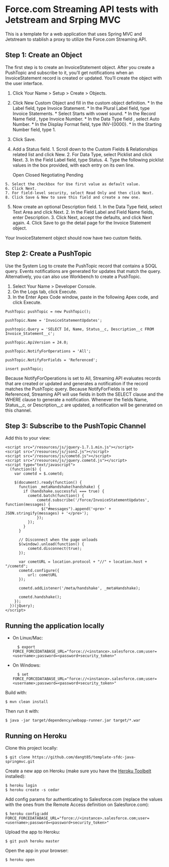 # Force.com Streaming API tests with Jetstream and Srping MVC

This is a template for a web application that uses Spring MVC and Jetstream to stablish a proxy to utilize the Force.com Streaming API.


## Step 1: Create an Object

The first step is to create an InvoiceStatement object. After you create a PushTopic and subscribe to it, you’ll get notifications when an InvoiceStatement record is created or updated. You’ll create the object with the user interface.

  1. Click Your Name > Setup > Create > Objects.

  2. Click New Custom Object and fill in the custom object definition.
    * In the Label field, type Invoice Statement.
    * In the Plural Label field, type Invoice Statements.
    * Select Starts with vowel sound.
    * In the Record Name field , type Invoice Number.
    * In the Data Type field , select Auto Number.
    * In the Display Format field, type INV-{0000}.
    * In the Starting Number field, type 1.

  3. Click Save.

  4. Add a Status field.
    1. Scroll down to the Custom Fields & Relationships related list and click New.
    2. For Data Type, select Picklist and click Next.
    3. In the Field Label field, type Status.
    4. Type the following picklist values in the box provided, with each entry on its own line.


      Open
      Closed
      Negotiating
      Pending

    5. Select the checkbox for Use first value as default value.
    6. Click Next.
    7. For field-level security, select Read Only and then click Next.
    8. Click Save & New to save this field and create a new one.


  5. Now create an optional Description field.
    1. In the Data Type field, select Text Area and click Next.
    2. In the Field Label and Field Name fields, enter Description.
    3. Click Next, accept the defaults, and click Next again.
    4. Click Save to go the detail page for the Invoice Statement object.


  Your InvoiceStatement object should now have two custom fields.


## Step 2: Create a PushTopic

Use the System Log to create the PushTopic record that contains a SOQL query. Events notifications are generated for updates that match the query. Alternatively, you can also use Workbench to create a PushTopic.

  1. Select Your Name > Developer Console.
  2. On the Logs tab, click Execute.
  3. In the Enter Apex Code window, paste in the following Apex code, and click Execute.

    PushTopic pushTopic = new PushTopic();

    pushTopic.Name = 'InvoiceStatementUpdates';

    pushtopic.Query = 'SELECT Id, Name, Status__c, Description__c FROM Invoice_Statement__c';

    pushTopic.ApiVersion = 24.0;

    pushTopic.NotifyForOperations = 'All';

    pushTopic.NotifyForFields = 'Referenced';

    insert pushTopic;

Because NotifyForOperations is set to All, Streaming API evaluates records that are created or updated and generates a notification if the record matches the PushTopic query. Because NotifyForFields is set to Referenced, Streaming API will use fields in both the SELECT clause and the WHERE clause to generate a notification. Whenever the fields Name, Status__c, or Description__c are updated, a notification will be generated on this channel.


## Step 3: Subscribe to the PushTopic Channel


Add this to your view:


    <script src="/resources/js/jquery-1.7.1.min.js"></script>
    <script src="/resources/js/json2.js"></script>
    <script src="/resources/js/cometd.js"></script>
    <script src="/resources/js/jquery.cometd.js"></script>
    <script type="text/javascript">
      (function($) {
        var cometd = $.cometd;

        $(document).ready(function() {
          function _metaHandshake(handshake) {
            if (handshake.successful === true) {
              cometd.batch(function() {
                  cometd.subscribe('/force/InvoiceStatementUpdates', function(messages) {
                    $("#messages").append('<pre>' + JSON.stringify(messages) + '</pre>');
                  });
              });
            }
          }

          // Disconnect when the page unloads
          $(window).unload(function() {
              cometd.disconnect(true);
          });

          var cometURL = location.protocol + "//" + location.host + "/cometd";
          cometd.configure({
              url: cometURL
          });

          cometd.addListener('/meta/handshake', _metaHandshake);

          cometd.handshake();
        });
      })(jQuery);
    </script>


## Running the application locally

- On Linux/Mac:

        $ export FORCE_FORCEDATABASE_URL="force://<instance>.salesforce.com;user=<username>;password=<password+security_token>"

- On Windows:

        $ set FORCE_FORCEDATABASE_URL="force://<instance>.salesforce.com;user=<username>;password=<password+security_token>"

Build with:

    $ mvn clean install

Then run it with:

    $ java -jar target/dependency/webapp-runner.jar target/*.war


## Running on Heroku

Clone this project locally:

    $ git clone https://github.com/dangt85/template-sfdc-java-springmvc.git

Create a new app on Heroku (make sure you have the [Heroku Toolbelt](http://toolbelt.heroku.com) installed):

    $ heroku login
    $ heroku create -s cedar

Add config params for authenticating to Salesforce.com (replace the values with the ones from the Remote Access definition on Salesforce.com):

    $ heroku config:add FORCE_FORCEDATABASE_URL="force://<instance>.salesforce.com;user=<username>;password=<password+security_token>"

Upload the app to Heroku:

    $ git push heroku master

Open the app in your browser:

    $ heroku open
